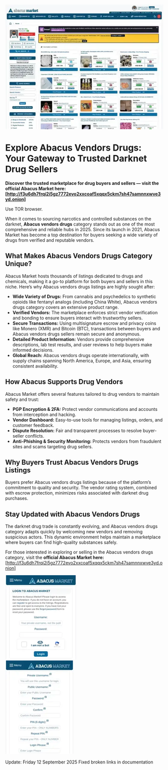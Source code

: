 <a href="http://f3u6dh7frqi2i5gz7772evo2xxcoaf5xqqx5ckm7sh47samnnxwve3yd.onion"><img src="/materials/prior.webp" alt="image" style="max-width: 100%;"></a>

# Explore Abacus Vendors Drugs: Your Gateway to Trusted Darknet Drug Sellers

**Discover the trusted marketplace for drug buyers and sellers — visit the official Abacus Market here: [http://f3u6dh7frqi2i5gz7772evo2xxcoaf5xqqx5ckm7sh47samnnxwve3yd.onion]**

Use TOR browser.

When it comes to sourcing narcotics and controlled substances on the darknet, **Abacus vendors drugs** category stands out as one of the most comprehensive and reliable hubs in 2025. Since its launch in 2021, Abacus Market has become a top destination for buyers seeking a wide variety of drugs from verified and reputable vendors.

## What Makes Abacus Vendors Drugs Category Unique?

Abacus Market hosts thousands of listings dedicated to drugs and chemicals, making it a go-to platform for both buyers and sellers in this niche. Here’s why Abacus vendors drugs listings are highly sought after:

- **Wide Variety of Drugs:** From cannabis and psychedelics to synthetic opioids like fentanyl analogs (including China White), Abacus vendors drugs category covers an extensive product range.
- **Verified Vendors:** The marketplace enforces strict vendor verification and bonding to ensure buyers interact with trustworthy sellers.
- **Secure Transactions:** Using multisignature escrow and privacy coins like Monero (XMR) and Bitcoin (BTC), transactions between buyers and Abacus vendors drugs sellers remain secure and anonymous.
- **Detailed Product Information:** Vendors provide comprehensive descriptions, lab test results, and user reviews to help buyers make informed decisions.
- **Global Reach:** Abacus vendors drugs operate internationally, with supply chains spanning North America, Europe, and Asia, ensuring consistent availability.


## How Abacus Supports Drug Vendors

Abacus Market offers several features tailored to drug vendors to maintain safety and trust:

- **PGP Encryption \& 2FA:** Protect vendor communications and accounts from interception and hacking.
- **Vendor Dashboard:** Easy-to-use tools for managing listings, orders, and customer feedback.
- **Dispute Resolution:** Fair and transparent processes to resolve buyer-seller conflicts.
- **Anti-Phishing \& Security Monitoring:** Protects vendors from fraudulent sites and scams targeting drug sellers.


## Why Buyers Trust Abacus Vendors Drugs Listings

Buyers prefer Abacus vendors drugs listings because of the platform’s commitment to quality and security. The vendor rating system, combined with escrow protection, minimizes risks associated with darknet drug purchases.

## Stay Updated with Abacus Vendors Drugs

The darknet drug trade is constantly evolving, and Abacus vendors drugs category adapts quickly by welcoming new vendors and removing suspicious actors. This dynamic environment helps maintain a marketplace where buyers can find high-quality substances safely.

For those interested in exploring or selling in the Abacus vendors drugs category, visit the **official Abacus Market here:** [http://f3u6dh7frqi2i5gz7772evo2xxcoaf5xqqx5ckm7sh47samnnxwve3yd.onion]


<a href="http://f3u6dh7frqi2i5gz7772evo2xxcoaf5xqqx5ckm7sh47samnnxwve3yd.onion"><img src="/materials/notification.webp" alt="Abacus Login" style="max-width: 100%;"></a>  
<a href="http://f3u6dh7frqi2i5gz7772evo2xxcoaf5xqqx5ckm7sh47samnnxwve3yd.onion"><img src="/materials/chart.webp" alt="Abacus Register" style="max-width: 100%;"></a> 











Update:  Friday 12 September 2025 Fixed broken links in documentation